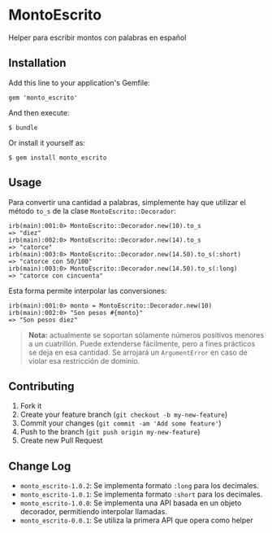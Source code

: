 # MontoEscrito

Helper para escribir montos con palabras en español

## Installation

Add this line to your application's Gemfile:

    gem 'monto_escrito'

And then execute:

    $ bundle

Or install it yourself as:

    $ gem install monto_escrito

## Usage

Para convertir una cantidad a palabras, simplemente hay que utilizar el método `to_s` de la clase `MontoEscrito::Decorador`:

    irb(main):001:0> MontoEscrito::Decorador.new(10).to_s
    => "diez"
    irb(main):002:0> MontoEscrito::Decorador.new(14).to_s
    => "catorce"
    irb(main):003:0> MontoEscrito::Decorador.new(14.50).to_s(:short)
    => "catorce con 50/100"
    irb(main):003:0> MontoEscrito::Decorador.new(14.50).to_s(:long)
    => "catorce con cincuenta"

Esta forma permite interpolar las conversiones:

    irb(main):001:0> monto = MontoEscrito::Decorador.new(10)
    irb(main):002:0> "Son pesos #{monto}"
    => "Son pesos diez"

> **Nota:** actualmente se soportan sólamente números positivos menores a un cuatrillón. Puede extenderse fácilmente, pero a fines prácticos se deja en esa cantidad. Se arrojará un `ArgumentError` en caso de violar esa restricción de dominio.

## Contributing

1. Fork it
2. Create your feature branch (`git checkout -b my-new-feature`)
3. Commit your changes (`git commit -am 'Add some feature'`)
4. Push to the branch (`git push origin my-new-feature`)
5. Create new Pull Request

## Change Log


* `monto_escrito-1.0.2`: Se implementa formato `:long` para los decimales.
* `monto_escrito-1.0.1`: Se implementa formato `:short` para los decimales.
* `monto_escrito-1.0.0`: Se implementa una API basada en un objeto decorador, permitiendo interpolar llamadas.
* `monto_escrito-0.0.1`: Se utiliza la primera API que opera como helper